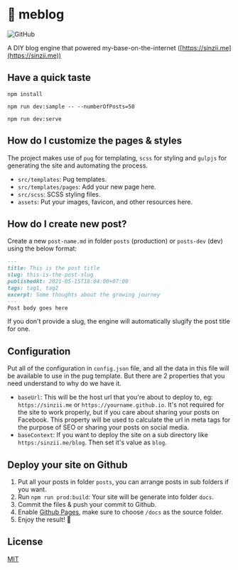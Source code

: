 # :house_with_garden:	 meblog
![GitHub](https://img.shields.io/github/license/sinzii/meblog)


A DIY blog engine that powered my-base-on-the-internet ([https://sinzii.me](https://sinzii.me))

## Have a quick taste
```ssh
npm install

npm run dev:sample -- --numberOfPosts=50

npm run dev:serve
```

## How do I customize the pages & styles
The project makes use of `pug` for templating, `scss` for styling and `gulpjs` for generating the site and automating the process.
- `src/templates`: Pug templates.
- `src/templates/pages`: Add your new page here.
- `src/scss`: SCSS styling files.
- `assets`: Put your images, favicon, and other resources here.

## How do I create new post?
Create a new `post-name.md` in folder `posts` (production) or `posts-dev` (dev) using the below format:
```md
---
title: This is the post title
slug: this-is-the-post-slug
publishedAt: 2021-05-15T18:04:00+07:00
tags: tag1, tag2
excerpt: Some thoughts about the growing journey 
---
Post body goes here
```
If you don't provide a slug, the engine will automatically slugify the post title for one.

## Configuration
Put all of the configuration in `config.json` file, and all the data in this file will be available to use in the pug template.
But there are 2 properties that you need understand to why do we have it.
- `baseUrl`: This will be the host url that you're about to deploy to, eg: `https://sinzii.me` or `https://yourname.github.io`. It's not required for the site to work properly, but if you care about sharing your posts on Facebook. This property will be used to calculate the url in meta tags for the purpose of SEO or sharing your posts on social media.
- `baseContext`: If you want to deploy the site on a sub directory like `https:/sinzii.me/blog`. Then set it's value as `blog`.

## Deploy your site on Github
1. Put all your posts in folder `posts`, you can arrange posts in sub folders if you want.
2. Run `npm run prod:build`: Your site will be generate into folder `docs`.
3. Commit the files & push your commit to Github.
4. Enable [Github Pages](https://github.com/sinzii/meblog/settings/pages), make sure to choose `/docs` as the source folder.
5. Enjoy the result! 🍺

## License
[MIT](LICENSE)

